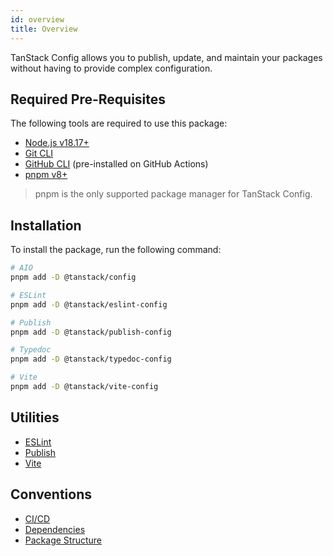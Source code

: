 ```yaml
---
id: overview
title: Overview
---
```


TanStack Config allows you to publish, update, and maintain your packages without having to provide complex configuration.

## Required Pre-Requisites

The following tools are required to use this package:

- [Node.js v18.17+](https://nodejs.org/en/download/current/)
- [Git CLI](https://git-scm.com/downloads)
- [GitHub CLI](https://cli.github.com/) (pre-installed on GitHub Actions)
- [pnpm v8+](https://pnpm.io/)

> pnpm is the only supported package manager for TanStack Config.

## Installation

To install the package, run the following command:

```bash
# AIO
pnpm add -D @tanstack/config

# ESLint
pnpm add -D @tanstack/eslint-config

# Publish
pnpm add -D @tanstack/publish-config

# Typedoc
pnpm add -D @tanstack/typedoc-config

# Vite
pnpm add -D @tanstack/vite-config
```

## Utilities

- [ESLint](./eslint.md)
- [Publish](./publish.md)
- [Vite](./vite.md)

## Conventions

- [CI/CD](./ci-cd.md)
- [Dependencies](./dependencies.md)
- [Package Structure](./package-structure.md)
